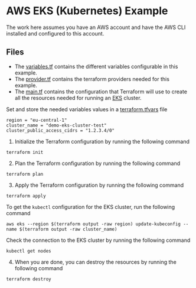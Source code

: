 # AWS EKS (Kubernetes) Example
The work here assumes you have an AWS account and have the AWS CLI installed and configured to this account.

## Files
- The [variables.tf](variables.tf) contains the different variables configurable in this example.
- The [provider.tf](provider.tf) contains the terraform providers needed for this example.
- The [main.tf](main.tf) contains the configuration that Terraform will use to create all the resources needed for running an [EKS](https://aws.amazon.com/eks/) cluster.

Set and store the needed variables values in a [terraform.tfvars](terraform.tfvars) file
```text
region = "eu-central-1"
cluster_name = "demo-eks-cluster-test"
cluster_public_access_cidrs = "1.2.3.4/0"
```

1. Initialize the Terraform configuration by running the following command
```shell
terraform init
```

2. Plan the Terraform configuration by running the following command
```shell
terraform plan
```

3. Apply the Terraform configuration by running the following command
```shell
terraform apply
```

To get the `kubectl` configuration for the EKS cluster, run the following command
```shell
aws eks --region $(terraform output -raw region) update-kubeconfig --name $(terraform output -raw cluster_name)
```

Check the connection to the EKS cluster by running the following command
```shell
kubectl get nodes
```

4. When you are done, you can destroy the resources by running the following command
```shell
terraform destroy
```
